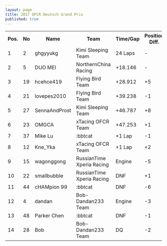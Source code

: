 ```yaml
---
layout: page
title: 2017 OFCR Deutsch Grand Prix
published: true
---
```


<font size="2">
<table>
  <tr>
    <th>Pos.</th>
    <th>No</th>
    <th>Name</th>
    <th>Team</th>
    <th>Time/Gap</th>
    <th>Position Diff.</th>
  </tr>
  <tr>
    <td>1</td>
    <td>2</td>
    <td>ghgyyukg</td>
    <td>Kimi Sleeping Team</td>
    <td>24 Laps</td>
    <td>-</td>
  </tr>
  <tr>
    <td>2</td>
    <td>5</td>
    <td>DUO MEI</td>
    <td>NorthernChina Racing</td>
    <td>+18.146</td>
    <td>-</td>
  </tr>
  <tr>
    <td>3</td>
    <td>19</td>
    <td>hcehce419</td>
    <td>Flying Bird Team</td>
    <td>+28.912</td>
    <td>+5</td>
  </tr>
  <tr>
    <td>4</td>
    <td>21</td>
    <td>lovepes2010</td>
    <td>Flying Bird Team</td>
    <td>+39.238</td>
    <td>-1</td>
  </tr>
  <tr>
    <td>5</td>
    <td>27</td>
    <td>SennaAndProst</td>
    <td>Kimi Sleeping Team</td>
    <td>+46.787</td>
    <td>+8</td>
  </tr>
  <tr>
    <td>6</td>
    <td>23</td>
    <td>OMGCA</td>
    <td>xTacing OFCR Team</td>
    <td>+47.253</td>
    <td>+1</td>
  </tr>
  <tr>
    <td>7</td>
    <td>37</td>
    <td>Mike Lu</td>
    <td>:bbtcat</td>
    <td>+1 Lap</td>
    <td>-1</td>
  </tr>
  <tr>
    <td>8</td>
    <td>12</td>
    <td>Kne_Yka</td>
    <td>xTacing OFCR Team</td>
    <td>+1 Lap</td>
    <td>+2</td>
  </tr>
  <tr>
    <td>9</td>
    <td>15</td>
    <td>wagonggong</td>
    <td>RussianTime Xperia Racing</td>
    <td>Engine</td>
    <td>-5</td>
  </tr>
  <tr>
    <td>10</td>
    <td>22</td>
    <td>smallbubble</td>
    <td>RussianTime Xperia Racing</td>
    <td>DNF</td>
    <td>+1</td>
  </tr>
  <tr>
    <td>11</td>
    <td>44</td>
    <td>cHAMpion 99</td>
    <td>:bbtcat</td>
    <td>DNF</td>
    <td>-6</td>
  </tr>
  <tr>
    <td>12</td>
    <td>4</td>
    <td>dandan</td>
    <td>Bob-Dandan233 Team</td>
    <td>Engine</td>
    <td>-3</td>
  </tr>
  <tr>
    <td>13</td>
    <td>48</td>
    <td>Parker Chen</td>
    <td>:bbtcat</td>
    <td>DNF</td>
    <td>-1</td>
  </tr>
  <tr>
    <td>14</td>
    <td>28</td>
    <td>Bob</td>
    <td>Bob-Dandan233 Team</td>
    <td>DQ</td>
    <td>-2</td>
  </tr>
</table>
</font>